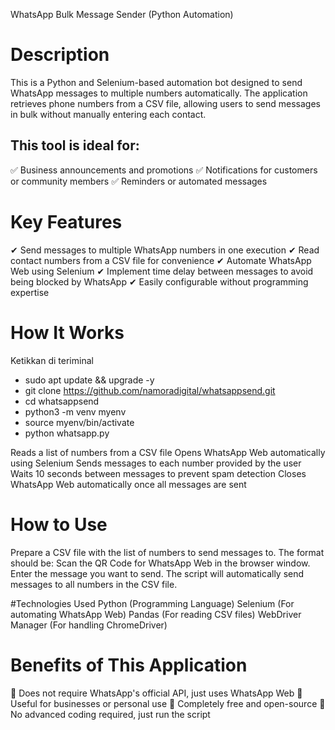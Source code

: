 WhatsApp Bulk Message Sender (Python Automation)

# Description
This is a Python and Selenium-based automation bot designed to send WhatsApp messages to multiple numbers automatically. The application retrieves phone numbers from a CSV file, allowing users to send messages in bulk without manually entering each contact.

## This tool is ideal for:
✅ Business announcements and promotions
✅ Notifications for customers or community members
✅ Reminders or automated messages

# Key Features
✔ Send messages to multiple WhatsApp numbers in one execution
✔ Read contact numbers from a CSV file for convenience
✔ Automate WhatsApp Web using Selenium
✔ Implement time delay between messages to avoid being blocked by WhatsApp
✔ Easily configurable without programming expertise

# How It Works
Ketikkan di teriminal 
* sudo apt update && upgrade -y
* git clone https://github.com/namoradigital/whatsappsend.git
* cd whatsappsend
* python3 -m venv myenv
* source myenv/bin/activate
* python whatsapp.py

Reads a list of numbers from a CSV file
Opens WhatsApp Web automatically using Selenium
Sends messages to each number provided by the user
Waits 10 seconds between messages to prevent spam detection
Closes WhatsApp Web automatically once all messages are sent

# How to Use
Prepare a CSV file with the list of numbers to send messages to. The format should be:
Scan the QR Code for WhatsApp Web in the browser window.
Enter the message you want to send.
The script will automatically send messages to all numbers in the CSV file.

#Technologies Used
Python (Programming Language)
Selenium (For automating WhatsApp Web)
Pandas (For reading CSV files)
WebDriver Manager (For handling ChromeDriver)

# Benefits of This Application
🔹 Does not require WhatsApp's official API, just uses WhatsApp Web
🔹 Useful for businesses or personal use
🔹 Completely free and open-source
🔹 No advanced coding required, just run the script

